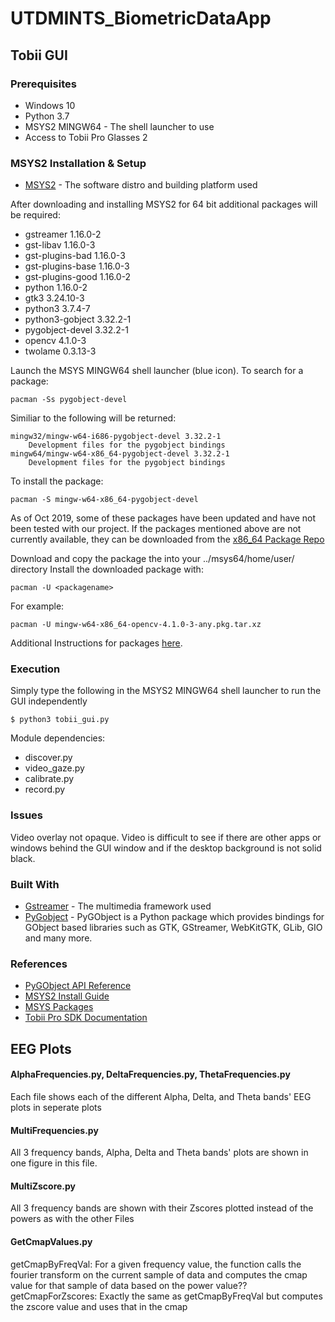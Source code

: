 # UTDMINTS_BiometricDataApp

## Tobii GUI

### Prerequisites

* Windows 10
* Python 3.7
* MSYS2 MINGW64 - The shell launcher to use
* Access to Tobii Pro Glasses 2

### MSYS2 Installation & Setup

* [MSYS2](https://www.msys2.org/) - The software distro and building platform used

After downloading and installing MSYS2 for 64 bit additional packages will be required:
* gstreamer 1.16.0-2
* gst-libav 1.16.0-3
* gst-plugins-bad 1.16.0-3
* gst-plugins-base 1.16.0-3
* gst-plugins-good 1.16.0-2
* python 1.16.0-2
* gtk3 3.24.10-3
* python3 3.7.4-7
* python3-gobject 3.32.2-1
* pygobject-devel 3.32.2-1
* opencv 4.1.0-3
* twolame 0.3.13-3

Launch the MSYS MINGW64 shell launcher (blue icon). To search for a package:
```
pacman -Ss pygobject-devel
```
Similiar to the following will be returned:
```
mingw32/mingw-w64-i686-pygobject-devel 3.32.2-1
    Development files for the pygobject bindings
mingw64/mingw-w64-x86_64-pygobject-devel 3.32.2-1
    Development files for the pygobject bindings
```
To install the package:
```
pacman -S mingw-w64-x86_64-pygobject-devel
```
As of Oct 2019, some of these packages have been updated and have not been tested with our project.
If the packages mentioned above are not currently available, they can be downloaded from the [x86_64 Package Repo](http://repo.msys2.org/mingw/x86_64/)

Download and copy the package the into your ../msys64/home/user/ directory
Install the downloaded package with:
```
pacman -U <packagename>
```
For example:
```
pacman -U mingw-w64-x86_64-opencv-4.1.0-3-any.pkg.tar.xz
```
Additional Instructions for packages [here](https://github.com/msys2/msys2/wiki/Using-packages).

### Execution

Simply type the following in the MSYS2 MINGW64 shell launcher to run the GUI independently

```
$ python3 tobii_gui.py
```
Module dependencies:
* discover.py
* video_gaze.py
* calibrate.py
* record.py

### Issues

Video overlay not opaque. Video is difficult to see if there are other apps or windows behind the GUI window and if the desktop background is not solid black.

### Built With

* [Gstreamer](https://gstreamer.freedesktop.org/documentation/?gi-language=c) - The multimedia framework used
* [PyGobject](https://pygobject.readthedocs.io/en/latest/index.html) - PyGObject is a Python package which provides bindings for GObject based libraries such as GTK, GStreamer, WebKitGTK, GLib, GIO and many more.

### References

* [PyGObject API Reference](https://lazka.github.io/pgi-docs/index.html)
* [MSYS2 Install Guide](https://github.com/msys2/msys2/wiki/MSYS2-installation)
* [MSYS Packages](https://packages.msys2.org/updates)
* [Tobii Pro SDK Documentation](http://developer.tobiipro.com/)


## EEG Plots
#### AlphaFrequencies.py, DeltaFrequencies.py, ThetaFrequencies.py
Each file shows each of the different Alpha, Delta, and Theta bands' EEG plots in
seperate plots


#### MultiFrequencies.py
All 3 frequency bands, Alpha, Delta and Theta bands' plots are shown in one figure
in this file. 


#### MultiZscore.py
All 3 frequency bands are shown with their Zscores plotted instead of the powers as with
the other Files


#### GetCmapValues.py
getCmapByFreqVal: For a given frequency value, the function calls the fourier transform on the current
sample of data and computes the cmap value for that sample of data based on the power value??
getCmapForZscores: Exactly the same as getCmapByFreqVal but computes the zscore value and uses
that in the cmap

